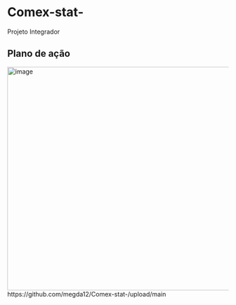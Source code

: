 # Comex-stat-
Projeto Integrador

## Plano de ação
<img width="798" height="510" alt="image" src="https://github.com/user-attachments/assets/b7c52e1a-9d40-4da5-b8c2-26fb45c8e4a1" />
https://github.com/megda12/Comex-stat-/upload/main
